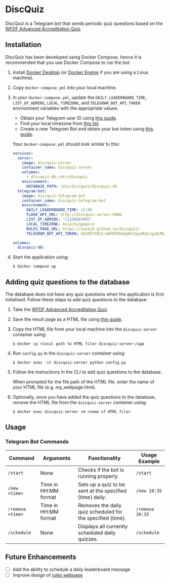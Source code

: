 # DiscQuiz

DiscQuiz is a Telegram bot that sends periodic quiz questions based on the [WFDF Advanced Accreditation Quiz](https://rules.wfdf.sport/accreditation/advanced/).

## Installation

DiscQuiz has been developed using Docker Compose, hence it is recommended that you use Docker Compose to run the bot.

1. Install [Docker Desktop](https://docs.docker.com/get-docker/) (or [Docker Engine](https://docs.docker.com/engine/install/) if you are using a Linux machine).

2. Copy `docker-compose.yml` into your local machine.

3. In your `docker-compose.yml`, update the `DAILY_LEADERBOARD_TIME`, `LIST_OF_ADMINS`, `LOCAL_TIMEZONE`, and `TELEGRAM_BOT_API_TOKEN` environment variables with the appropriate values.

   - Obtain your Telegram user ID using [this guide](https://www.itgeared.com/how-to-find-someones-telegram-id/#How%20To%20Find%20Someone's%20Telegram%20Id:~:text=you%20find%20it.-,How%20To%20Find%20Someone%E2%80%99s%20Telegram%20ID,-Your%20Telegram%20ID).
   - Find your local timezone from [this list](https://gist.github.com/heyalexej/8bf688fd67d7199be4a1682b3eec7568).
   - Create a new Telegram Bot and obtain your bot token using [this guide](https://core.telegram.org/bots/tutorial#obtain-your-bot-token).

   Your `docker-compose.yml` should look similar to this:

   ```yml
   services:
     server:
       image: discquiz-server
       container_name: discquiz-server
       volumes:
         - discquiz-db:/etc/discquiz
       environment:
         DATABASE_PATH: /etc/discquiz/discquiz.db
     telegram-bot:
       image: discquiz-telegram-bot
       container_name: discquiz-telegram-bot
       environment:
         DAILY_LEADERBOARD_TIME: 12:00
         FLASK_API_URL: http://discquiz-server:5000
         LIST_OF_ADMINS: "[123456789]"
         LOCAL_TIMEZONE: Asia/Singapore
         RULES_PAGE_URL: https://zackjh.github.io/discquiz/
         TELEGRAM_BOT_API_TOKEN: 4839574812:AAFD39kkdpWt3ywyRZergyOLMaJhac60qc

   volumes:
     discquiz-db:
   ```

4. Start the application using:

   ```
   $ docker compose up
   ```

## Adding quiz questions to the database

The database does not have any quiz questions when the application is first initialised. Follow these steps to add quiz questions to the database:

1. Take the [WFDF Advanced Accreditation Quiz](https://rules.wfdf.sport/accreditation/advanced/).

2. Save the result page as a HTML file using [this guide](https://www.wikihow.com/Save-a-Webpage).

3. Copy the HTML file from your local machine into the `discquiz-server` container using:

   ```
   $ docker cp <local path to HTML file> discquiz-server:/app
   ```

4. Run `config.py` in the `discquiz-server` container using:

   ```
   $ docker exec -it discquiz-server python config.py
   ```

5. Follow the instructions in the CLI to add quiz questions to the database.

   When prompted for the file path of the HTML file, enter the name of your HTML file (e.g. my_webpage.html).

6. Optionally, once you have added the quiz questions to the database, remove the HTML file from the `discquiz-server` container using:
   ```
   $ docker exec discquiz-server rm <name of HTML file>
   ```

## Usage

### Telegram Bot Commands

| Command          | Arguments            | Functionality                                              | Usage Example   |
| ---------------- | -------------------- | ---------------------------------------------------------- | --------------- |
| `/start`         | None                 | Checks if the bot is running properly.                     | `/start`        |
| `/new <time>`    | Time in HH:MM format | Sets up a quiz to be sent at the specified {time} daily.   | `/new 10:35`    |
| `/remove <time>` | Time in HH:MM format | Removes the daily quiz scheduled for the specified {time}. | `/remove 10:35` |
| `/schedule`      | None                 | Displays all currently scheduled daily quizzes.            | `/schedule`     |

## Future Enhancements

- [ ] Add the ability to schedule a daily leaderboard message
- [ ] Improve design of [rules webpage](https://zackjh.github.io/discquiz/)
